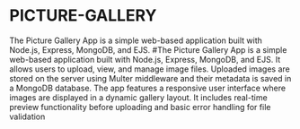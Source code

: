 # PICTURE-GALLERY
The Picture Gallery App is a simple web-based application built with Node.js, Express, MongoDB, and EJS.
#The Picture Gallery App is a simple web-based application built with Node.js, Express, MongoDB, and EJS. It allows users to upload, view, and manage image files. Uploaded images are stored on the server using Multer middleware and their metadata is saved in a MongoDB database. The app features a responsive user interface where images are displayed in a dynamic gallery layout. It includes real-time preview functionality before uploading and basic error handling for file validation
